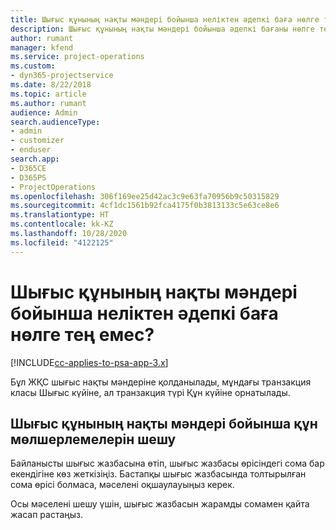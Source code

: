 ```yaml
---
title: Шығыс құнының нақты мәндері бойынша неліктен әдепкі баға нөлге тең емес?
description: Шығыс құнының нақты мәндері бойынша әдепкі бағаны нөлге теңестіріңіз.
author: rumant
manager: kfend
ms.service: project-operations
ms.custom:
- dyn365-projectservice
ms.date: 8/22/2018
ms.topic: article
ms.author: rumant
audience: Admin
search.audienceType:
- admin
- customizer
- enduser
search.app:
- D365CE
- D365PS
- ProjectOperations
ms.openlocfilehash: 306f169ee25d42ac3c9e63fa70956b9c50315829
ms.sourcegitcommit: 4cf1dc1561b92fca4175f0b3813133c5e63ce8e6
ms.translationtype: HT
ms.contentlocale: kk-KZ
ms.lasthandoff: 10/28/2020
ms.locfileid: "4122125"
---
```

# <a name="why-is-the-price-defaulting-to-zero-on-expense-cost-actuals"></a>Шығыс құнының нақты мәндері бойынша неліктен әдепкі баға нөлге тең емес?

[!INCLUDE[cc-applies-to-psa-app-3.x](../includes/cc-applies-to-psa-app-3x.md)]

Бұл ЖҚС шығыс нақты мәндеріне қолданылады, мұндағы транзакция класы Шығыс күйіне, ал транзакция түрі Құн күйіне орнатылады.

## <a name="troubleshooting-cost-rates-on-expense-cost-actuals"></a>Шығыс құнының нақты мәндері бойынша құн мөлшерлемелерін шешу

Байланысты шығыс жазбасына өтіп, шығыс жазбасы өрісіндегі сома бар екендігіне көз жеткізіңіз. Бастапқы шығыс жазбасында толтырылған сома өрісі болмаса, мәселені оқшаулауыңыз керек.
 
Осы мәселені шешу үшін, шығыс жазбасын жарамды сомамен қайта жасап растаңыз.
